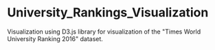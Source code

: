 # University_Rankings_Visualization
Visualization using D3.js library for visualization of the "Times World University Ranking 2016" dataset.
